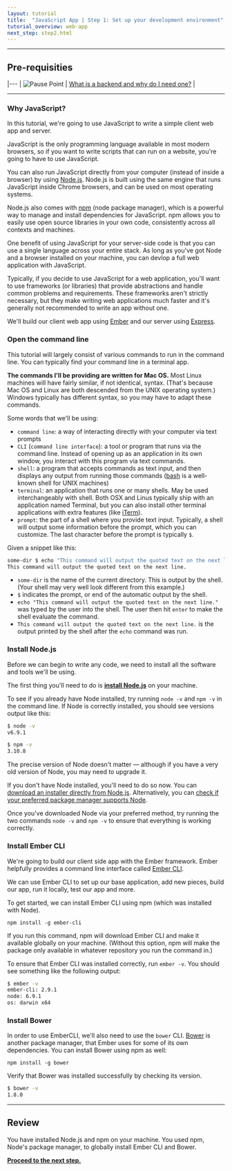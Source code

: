 ```yaml
---
layout: tutorial
title:  "JavaScript App | Step 1: Set up your development environment"
tutorial_overview: web-app
next_step: step2.html
---
```


---

## Pre-requisities

|--- 
| ![Pause Point]({{site.baseurl}}/assets/general/pause_point.png) | [What is a backend and why do I need one?]({{site.baseurl}}/explanations/backend.html) |

---

### Why JavaScript?

In this tutorial, we're going to use JavaScript to write a simple client web app and server.

JavaScript is the only programming language available in most modern browsers, so if you want to write scripts that can run on a website, you're going to have to use JavaScript.

You can also run JavaScript directly from your computer (instead of inside a browser) by using [Node.js](https://nodejs.org). Node.js is built using the same engine that runs JavaScript inside Chrome browsers, and can be used on most operating systems.

Node.js also comes with [npm](https://www.npmjs.com/) (node package manager), which is a powerful way to manage and install dependencies for JavaScript. npm allows you to easily use open source libraries in your own code, consistently across all contexts and machines.

One benefit of using JavaScript for your server-side code is that you can use a single language across your entire stack. As long as you've got Node and a browser installed on your machine, you can devlop a full web application with JavaScript.

Typically, if you decide to use JavaScript for a web application, you'll want to use frameworks (or libraries) that provide abstractions and handle common problems and requirements. These frameworks aren't strictly necessary, but they make writing web applications much faster and it's generally not recommended to write an app without one.

We'll build our client web app using [Ember](emberjs.com) and our server using [Express](http://expressjs.com/).

### Open the command line

This tutorial will largely consist of various commands to run in the command line. You can typically find your command line in a terminal app.

**The commands I'll be providing are written for Mac OS.** Most Linux machines will have fairly similar, if not identical, syntax. (That's because Mac OS and Linux are both descended from the UNIX operating system.) Windows typically has different syntax, so you may have to adapt these commands.

Some words that we'll be using:

* `command line`: a way of interacting directly with your computer via text prompts
* `CLI` (`command line interface`): a tool or program that runs via the command line. Instead of opening up as an application in its own window, you interact with this program via text commands.
* `shell`: a program that accepts commands as text input, and then displays any output from running those commands ([bash](https://www.gnu.org/software/bash/) is a well-known shell for UNIX machines)
* `terminal`: an application that runs one or many shells. May be used interchangeably with shell. Both OSX and Linus typically ship with an application named Terminal, but you can also install other terminal applications with extra features (like [iTerm](https://www.iterm2.com/version3.html)).
* `prompt`: the part of a shell where you provide text input. Typically, a shell will output some information before the prompt, which you can customize. The last character before the prompt is typically `$`.

Given a snippet like this:

```bash
some-dir $ echo "This command will output the quoted text on the next line."
This command will output the quoted text on the next line.
```

* `some-dir` is the name of the current directory. This is output by the shell. (Your shell may very well look different from this example.)
* `$` indicates the prompt, or end of the automatic output by the shell.
* `echo "This command will output the quoted text on the next line."` was typed by the user into the shell. The user then hit `enter` to make the shell evaluate the command.
* `This command will output the quoted text on the next line.` is the output printed by the shell after the `echo` command was run.

### Install Node.js

Before we can begin to write any code, we need to install all the software and tools we'll be using.

The first thing you'll need to do is [**install Node.js**](https://nodejs.org/en/download/) on your machine.

To see if you already have Node installed, try running `node -v` and `npm -v` in the command line. If Node is correctly installed, you should see versions output like this:

```bash
$ node -v
v6.9.1

$ npm -v
3.10.8
```

The precise version of Node doesn't matter — although if you have a very old version of Node, you may need to upgrade it.

If you don't have Node installed, you'll need to do so now. You can [download an installer directly from Node.js](https://nodejs.org/en/download/). Alternatively, you can [check if your preferred package manager supports Node](https://nodejs.org/en/download/package-manager).

Once you've downloaded Node via your preferred method, try running the two commands `node -v` and `npm -v` to ensure that everything is working correctly.

### Install Ember CLI

We're going to build our client side app with the Ember framework. Ember helpfully provides a command line interface called [Ember CLI](https://ember-cli.com/).

We can use Ember CLI to set up our base application, add new pieces, build our app, run it locally, test our app and more.

To get started, we can install Ember CLI using npm (which was installed with Node).

`npm install -g ember-cli`

If you run this command, npm will download Ember CLI and make it available globally on your machine. (Without this option, npm will make the package only available in whatever repository you run the command in.)

To ensure that Ember CLI was installed correctly, run `ember -v`. You should see something like the following output:

```bash
$ ember -v
ember-cli: 2.9.1
node: 6.9.1
os: darwin x64
```

### Install Bower

In order to use EmberCLI, we'll also need to use the `bower` CLI. [Bower](https://bower.io/) is another package manager, that Ember uses for some of its own dependencies. You can install Bower using npm as well:

`npm install -g bower`

Verify that Bower was installed successfully by checking its version.

```bash
$ bower -v
1.8.0
```

---

## Review

You have installed Node.js and npm on your machine. You used npm, Node's package manager, to globally install Ember CLI and Bower.

**[Proceed to the next step.](step2.html)**
